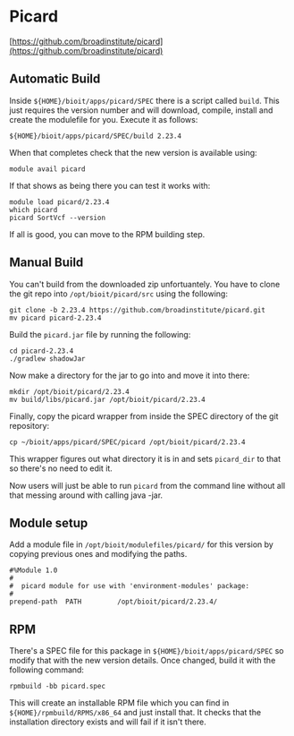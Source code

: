 # Picard

[https://github.com/broadinstitute/picard](https://github.com/broadinstitute/picard)

## Automatic Build

Inside `${HOME}/bioit/apps/picard/SPEC` there is a script called `build`. This just requires the version number and will download, compile, install and create the modulefile for you. Execute it as follows:

    ${HOME}/bioit/apps/picard/SPEC/build 2.23.4

When that completes check that the new version is available using:

    module avail picard

If that shows as being there you can test it works with:

    module load picard/2.23.4
    which picard
    picard SortVcf --version

If all is good, you can move to the RPM building step.

## Manual Build

You can't build from the downloaded zip unfortuantely. You have to clone the git repo into `/opt/bioit/picard/src` using the following:

    git clone -b 2.23.4 https://github.com/broadinstitute/picard.git
    mv picard picard-2.23.4

Build the `picard.jar` file by running the following:

    cd picard-2.23.4
    ./gradlew shadowJar

Now make a directory for the jar to go into and move it into there:

    mkdir /opt/bioit/picard/2.23.4
    mv build/libs/picard.jar /opt/bioit/picard/2.23.4

Finally, copy the picard wrapper from inside the SPEC directory of the git repository:

    cp ~/bioit/apps/picard/SPEC/picard /opt/bioit/picard/2.23.4

This wrapper figures out what directory it is in and sets `picard_dir` to that so there's no need to edit it.

Now users will just be able to run `picard` from the command line without all that messing around with calling java -jar.

## Module setup

Add a module file in `/opt/bioit/modulefiles/picard/` for this version by copying previous ones and modifying the paths.

    #%Module 1.0
    #
    #  picard module for use with 'environment-modules' package:
    #
    prepend-path  PATH         /opt/bioit/picard/2.23.4/

## RPM

There's a SPEC file for this package in `${HOME}/bioit/apps/picard/SPEC` so modify that with the new version details. Once changed, build it with the following command:

    rpmbuild -bb picard.spec

This will create an installable RPM file which you can find in `${HOME}/rpmbuild/RPMS/x86_64` and just install that. It checks that the installation directory exists and will fail if it isn't there.
